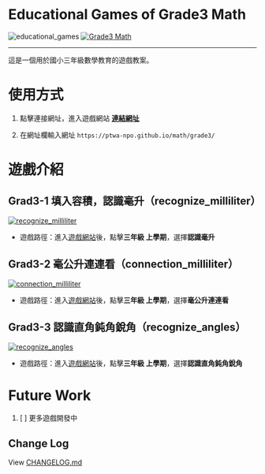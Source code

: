 # Educational Games of Grade3 Math

![educational_games](https://img.shields.io/github/v/tag/PTWA-NPO/PTWA-NPO.github.io/)
[![Grade3 Math](https://img.shields.io/badge/Grade3_Math-Tatal_3-blue.svg)](../index.html)

---
這是一個用於國小三年級數學教育的遊戲教案。

# 使用方式

[//]: # (TODO demo gif)

1. 點擊連接網址，進入遊戲網站
    [**連結網址**](https://ptwa-npo.github.io/math/grade3/)

2. 在網址欄輸入網址
    `https://ptwa-npo.github.io/math/grade3/`

[//]: # (TODO demo gif)


# 遊戲介紹

## Grad3-1 填入容積，認識毫升（recognize_milliliter）
[![recognize_milliliter](https://img.shields.io/badge/recognize_milliliter-v0.1.6-blue.svg)](./recognize_milliliter)

- 遊戲路徑：進入[遊戲網站](https://PTWA-NPO.github.io/)後，點擊**三年級 上學期**，選擇**認識毫升**

## Grad3-2 毫公升連連看（connection_milliliter）
[![connection_milliliter](https://img.shields.io/badge/connection_milliliter-v0.1.4-blue.svg)](./connection_milliliter)

- 遊戲路徑：進入[遊戲網站](https://PTWA-NPO.github.io/)後，點擊**三年級 上學期**，選擇**毫公升連連看**

## Grad3-3 認識直角鈍角銳角（recognize_angles）
[![recognize_angles](https://img.shields.io/badge/recognize_angles-v0.1.2-blue.svg)](./recognize_angles)

- 遊戲路徑：進入[遊戲網站](https://PTWA-NPO.github.io/)後，點擊**三年級 上學期**，選擇**認識直角鈍角銳角**

# Future Work

1. [ ] 更多遊戲開發中

## Change Log

View [CHANGELOG.md](./CHANGELOG.md)
